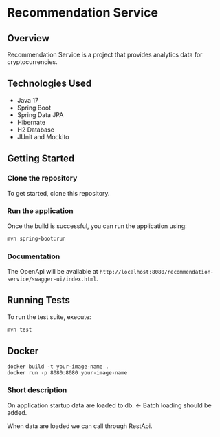 # Recommendation Service

## Overview
Recommendation Service is a project that provides analytics data for cryptocurrencies.

## Technologies Used
- Java 17
- Spring Boot
- Spring Data JPA
- Hibernate
- H2 Database
- JUnit and Mockito

## Getting Started

### Clone the repository
To get started, clone this repository.

### Run the application
Once the build is successful, you can run the application using:

```bash
mvn spring-boot:run
```

### Documentation
The OpenApi will be available at `http://localhost:8080/recommendation-service/swagger-ui/index.html`.


## Running Tests
To run the test suite, execute:

```bash
mvn test
```

## Docker
`docker build -t your-image-name .` \
`docker run -p 8080:8080 your-image-name`

### Short description
On application startup data are loaded to db. <- Batch loading should be added. 

When data are loaded we can call through RestApi.
